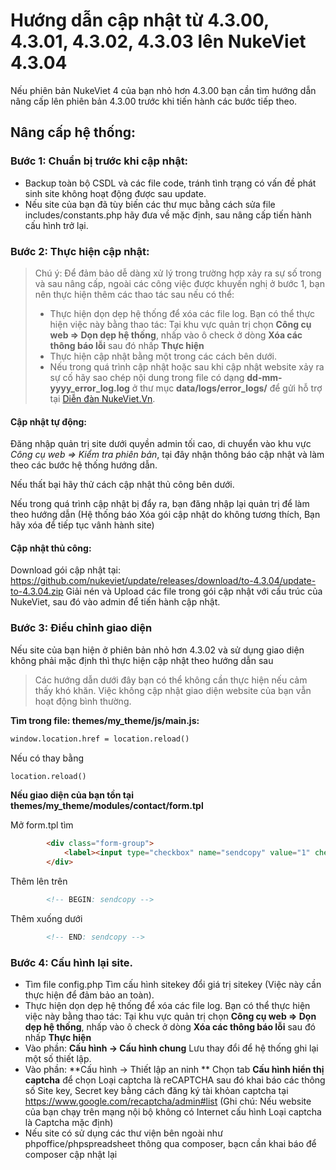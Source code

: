 # Hướng dẫn cập nhật từ 4.3.00, 4.3.01, 4.3.02, 4.3.03 lên NukeViet 4.3.04

Nếu phiên bản NukeViet 4 của bạn nhỏ hơn 4.3.00 bạn cần tìm hướng dẫn nâng cấp lên phiên bản 4.3.00 trước khi tiến hành các bước tiếp theo.

## Nâng cấp hệ thống:

### Bước 1: Chuẩn bị trước khi cập nhật:

- Backup toàn bộ CSDL và các file code, tránh tình trạng có vấn đề phát sinh site không hoạt động được sau update.
- Nếu site của bạn đã tùy biến các thư mục bằng cách sửa file includes/constants.php hãy đưa về mặc định, sau nâng cấp tiến hành cấu hình trở lại.

### Bước 2: Thực hiện cập nhật:

> Chú ý: Để đảm bảo dễ dàng xử lý trong trường hợp xảy ra sự số trong và sau nâng cấp, ngoài các công việc được khuyến nghị ở bước 1, bạn nên thực hiện thêm các thao tác sau nếu có thể:
> - Thực hiện dọn dẹp hệ thống để xóa các file log. Bạn có thể thực hiện việc này bằng thao tác: Tại khu vực quản trị chọn **Công cụ web => Dọn dẹp hệ thống**, nhấp vào ô check ở dòng **Xóa các thông báo lỗi** sau đó nhấp **Thực hiện**
> - Thực hiện cập nhật bằng một trong các cách bên dưới.
> - Nếu trong quá trình cập nhật hoặc sau khi cập nhật website xảy ra sự cố hãy sao chép nội dung trong file có dạng **dd-mm-yyyy_error_log.log** ở thư mục **data/logs/error_logs/** để gửi hỗ trợ tại [Diễn đàn NukeViet.Vn](https://nukeviet.vn/vi/forum/Nang-cap/).

#### Cập nhật tự động:

Đăng nhập quản trị site dưới quyền admin tối cao, di chuyển vào khu vực *Công cụ web => Kiểm tra phiên bản*, tại đây nhận thông báo cập nhật và làm theo các bước hệ thống hướng dẫn.

Nếu thất bại hãy thử cách cập nhật thủ công bên dưới.

Nếu trong quá trình cập nhật bị đẩy ra, bạn đăng nhập lại quản trị để làm theo hướng dẫn (Hệ thống báo Xóa gói cập nhật do không tương thích, Bạn hãy xóa để tiếp tục vânh hành site)

#### Cập nhật thủ công:

Download gói cập nhật tại: https://github.com/nukeviet/update/releases/download/to-4.3.04/update-to-4.3.04.zip
Giải nén và Upload các file trong gói cập nhật với cấu trúc của NukeViet, sau đó vào admin để tiến hành cập nhật.

### Bước 3: Điều chỉnh giao diện

Nếu site của bạn hiện ở phiên bản nhỏ hơn 4.3.02 và sử dụng giao diện không phải mặc định thì thực hiện cập nhật theo hướng dẫn sau

> Các hướng dẫn dưới đây bạn có thể không cần thực hiện nếu cảm thấy khó khăn. Việc không cập nhật giao diện website của bạn vẫn hoạt động bình thường.

**Tìm trong file: themes/my_theme/js/main.js:**

```html
window.location.href = location.reload()
```

Nếu có thay bằng

```html
location.reload()
```

**Nếu giao diện của bạn tồn tại themes/my_theme/modules/contact/form.tpl**

Mở form.tpl tìm

```html
        <div class="form-group">
            <label><input type="checkbox" name="sendcopy" value="1" checked="checked" /><span>{LANG.sendcopy}</span></label>
        </div>
```

Thêm lên trên

```html
        <!-- BEGIN: sendcopy -->
```

Thêm xuống dưới

```html
        <!-- END: sendcopy -->
```

### Bước 4: Cấu hình lại site.
- Tìm file config.php Tìm cấu hình sitekey đổi giá trị sitekey (Việc này cần thực hiện để đảm bảo an toàn).
- Thực hiện dọn dẹp hệ thống để xóa các file log. Bạn có thể thực hiện việc này bằng thao tác: Tại khu vực quản trị chọn **Công cụ web => Dọn dẹp hệ thống**, nhấp vào ô check ở dòng **Xóa các thông báo lỗi** sau đó nhấp **Thực hiện**
- Vào phần: **Cấu hình -> Cấu hình chung** Lưu thay đổi để hệ thống ghi lại một số thiết lập.
- Vào phần: **Cấu hình -> Thiết lập an ninh ** Chọn tab **Cấu hình hiển thị captcha** để chọn Loại captcha là reCAPTCHA sau đó khai báo các thông số Site key, Secret key bằng cách đăng ký tài khỏan captcha tại https://www.google.com/recaptcha/admin#list (Ghi chú: Nếu website của bạn chạy trên mạng nội bộ không có Internet cấu hình  Loại captcha là Captcha mặc định)
- Nếu site có sử dụng các thư viện bên ngoài như phpoffice/phpspreadsheet thông qua composer, bạcn cần khai báo để composer cập nhật lại
 

